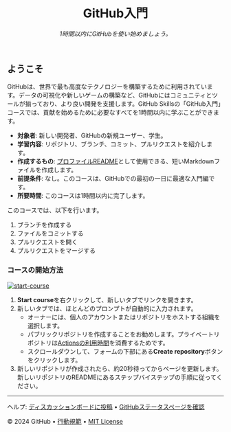 <header>

<!--
  <<< Author notes: Course header >>>
  1280×640の画像、文頭大文字のコースタイトル、簡潔な説明（強調）を含めます。
  リポジトリの設定で、テンプレートリポジトリを有効にし、1280×640のソーシャルイメージを追加し、ヘッドブランチを自動削除します。
  オープンソースライセンスを追加します。GitHubはMITライセンスを使用します。
-->

# GitHub入門

_1時間以内にGitHubを使い始めましょう。_

</header>

<!--
  <<< Author notes: Course start >>>
  スタートボタン、Actionsの利用時間に関する注意、
  そして、学習者がこのコースを受講する理由を伝えます。
-->

## ようこそ

GitHubは、世界で最も高度なテクノロジーを構築するために利用されています。データの可視化や新しいゲームの構築など、GitHubにはコミュニティとツールが揃っており、より良い開発を支援します。GitHub Skillsの「GitHub入門」コースでは、貢献を始めるために必要なすべてを1時間以内に学ぶことができます。

- **対象者**: 新しい開発者、GitHubの新規ユーザー、学生。
- **学習内容**: リポジトリ、ブランチ、コミット、プルリクエストを紹介します。
- **作成するもの**: [プロファイルREADME](https://docs.github.com/ja/account-and-profile/setting-up-and-managing-your-github-profile/customizing-your-profile/managing-your-profile-readme)として使用できる、短いMarkdownファイルを作成します。
- **前提条件**: なし。このコースは、GitHubでの最初の一日に最適な入門編です。
- **所要時間**: このコースは1時間以内に完了します。

このコースでは、以下を行います。

1. ブランチを作成する
2. ファイルをコミットする
3. プルリクエストを開く
4. プルリクエストをマージする

### コースの開始方法

<!-- コースを開始するためのJavaScriptの実行:
'https://github.com/new?' + new URLSearchParams({
  template_owner: 'skills',
  template_name: 'introduction-to-github',
  owner: '@me',
  name: 'skills-introduction-to-github',
  description: 'My clone repository',
  visibility: 'public',
}).toString()
-->

[![start-course](https://user-images.githubusercontent.com/1221423/235727646-4a590299-ffe5-480d-8cd5-8194ea184546.svg)](https://github.com/new?template_owner=yufunagi&template_name=introduction-to-github-ver-ja&owner=%40me&name=skills-introduction-to-github&description=My+clone+repository&visibility=public)

1. **Start course**を右クリックして、新しいタブでリンクを開きます。
2. 新しいタブでは、ほとんどのプロンプトが自動的に入力されます。
   - オーナーには、個人のアカウントまたはリポジトリをホストする組織を選択します。
   - パブリックリポジトリを作成することをお勧めします。プライベートリポジトリは[Actionsの利用時間](https://docs.github.com/en/billing/managing-billing-for-github-actions/about-billing-for-github-actions)を消費するためです。
   - スクロールダウンして、フォームの下部にある**Create repository**ボタンをクリックします。
3. 新しいリポジトリが作成されたら、約20秒待ってからページを更新します。新しいリポジトリのREADMEにあるステップバイステップの手順に従ってください。

<footer>

<!--
  <<< Author notes: Footer >>>
  サポート、GitHubステータスページ、行動規範、ライセンスへのリンクを追加します。
-->

---

ヘルプ: [ディスカッションボードに投稿](https://github.com/orgs/skills/discussions/categories/introduction-to-github) &bull; [GitHubステータスページを確認](https://www.githubstatus.com/)

&copy; 2024 GitHub &bull; [行動規範](https://www.contributor-covenant.org/version/2/1/code_of_conduct/code_of_conduct.md) &bull; [MIT License](https://gh.io/mit)

</footer>